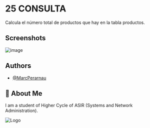 # 25 CONSULTA

Calcula el número total de productos que hay en la tabla productos.

## Screenshots

![image](https://github.com/MarcPerarnau/MYSQL/assets/151735878/2ea87c6c-40dc-4487-b5f9-fefd097fe846)

## Authors

- [@MarcPerarnau](https://github.com/MarcPerarnau)


## 🚀 About Me
I am a student of Higher Cycle of ASIR (Systems and Network Administration).


![Logo](https://github.com/MarcPerarnau/MV/assets/151735878/dbd36d50-971f-4147-8b66-0c489954895e)


